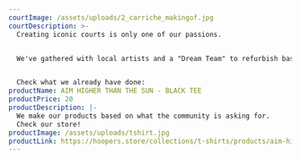 ```yaml
---
courtImage: /assets/uploads/2_carriche_makingof.jpg
courtDescription: >-
  Creating iconic courts is only one of our passions.


  We've gathered with local artists and a "Dream Team" to refurbish basket courts and bring the community back to the street. 


  Check what we already have done:
productName: AIM HIGHER THAN THE SUN - BLACK TEE
productPrice: 20
productDescription: |-
  We make our products based on what the community is asking for.
  Check our store!
productImage: /assets/uploads/tshirt.jpg
productLink: https://hoopers.store/collections/t-shirts/products/aim-higher-than-the-sun-black-tee
---
```

